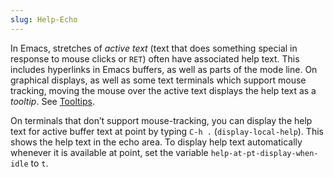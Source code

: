 ```yaml
---
slug: Help-Echo
---
```


In Emacs, stretches of *active text* (text that does something special in response to mouse clicks or `RET`) often have associated help text. This includes hyperlinks in Emacs buffers, as well as parts of the mode line. On graphical displays, as well as some text terminals which support mouse tracking, moving the mouse over the active text displays the help text as a *tooltip*. See [Tooltips](Tooltips).

On terminals that don’t support mouse-tracking, you can display the help text for active buffer text at point by typing `C-h .` (`display-local-help`). This shows the help text in the echo area. To display help text automatically whenever it is available at point, set the variable `help-at-pt-display-when-idle` to `t`.
